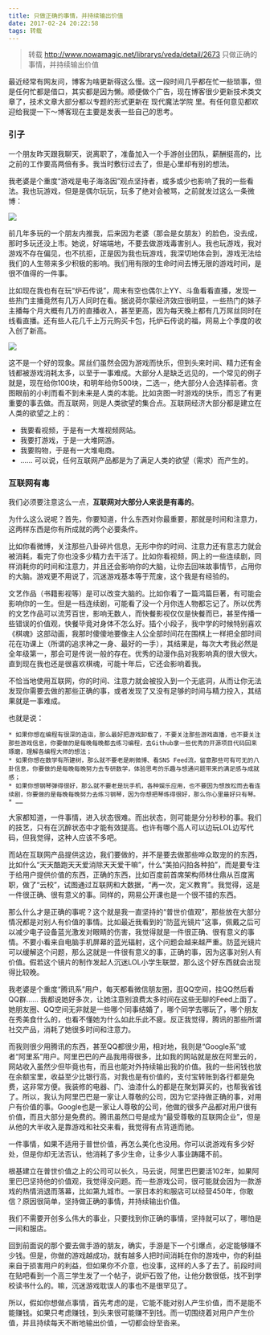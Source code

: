 ```yaml
---
title: 只做正确的事情，并持续输出价值
date: 2017-02-24 20:22:58
tags: 转载
---
```

>转载
>http://www.nowamagic.net/librarys/veda/detail/2673 只做正确的事情，并持续输出价值

最近经常有网友问，博客为啥更新得这么慢。这一段时间几乎都在忙一些琐事，但是任何忙都是借口，其实都是因为懒。顺便做个广告，现在博客很少更新技术类文章了，技术文章大部分都以专题的形式更新在 现代魔法学院 里。有任何意见都欢迎给我提一下～博客现在主要是发表一些自己的思考。

### 引子

一个朋友昨天跟我聊天，说离职了，准备加入一个手游创业团队，薪酬挺高的，比之前的工作要高两倍有多。我当时敷衍过去了，但是心里却有别的想法。

我老婆是个重度“游戏是电子海洛因”观点坚持者，或多或少也影响了我的一些看法。我也玩游戏，但是是偶尔玩玩，玩多了绝对会被骂，之前就发过这么一条微博：

![](/images/2017_02_24_01.png)

前几年多玩的一个朋友内推我，后来因为老婆（那会是女朋友）的脸色，没去成，那时多玩还没上市。她说，好端端地，不要去做游戏毒害别人。我也玩游戏，我对游戏不存在偏见，也不抗拒，正是因为我也玩游戏，我深切地体会到，游戏无法给我们的人生带来多少积极的影响。我们用有限的生命时间去博无限的游戏时间，是很不值得的一件事。

比如现在我也有在玩“炉石传说”，周末有空也偶尔上YY、斗鱼看看直播，发现一些热门主播竟然有几万人同时在看。据说荷尔蒙经济效应很明显，一些热门的妹子主播每个月大概有几万的直播收入，甚至更高，因为每天晚上都有几万屌丝同时在线看直播。还有些人花几千上万元购买卡包，托炉石传说的福，网易上个季度的收入创了新高。

![](/images/2017_02_24_02.jpg)

这不是一个好的现象。屌丝们虽然会因为游戏而快乐，但到头来时间、精力还有金钱都被游戏消耗太多，以至于一事难成。大部分人是缺乏远见的，一个常见的例子就是，现在给你100块，和明年给你500块，二选一，绝大部分人会选择前者。贪图眼前的小利而看不到未来是人类的本能。比如贪图一时游戏的快乐，而忘了有更重要的事去做。而互联网，则是人类欲望的集合点。互联网经济大部分都是建立在人类的欲望之上的：

* 我要看视频，于是有一大堆视频网站。
* 我要打游戏，于是一大堆网游。
* 我要购物，于是有一大堆电商。
* ……
可以说，任何互联网产品都是为了满足人类的欲望（需求）而产生的。

### 互联网有毒

我们必须要注意这么一点，**互联网对大部分人来说是有毒的**。

为什么这么说呢？首先，你要知道，什么东西对你最重要，那就是时间和注意力，这两样东西是你有所成就的两个必要条件。

比如你看微博，关注那些八卦碎片信息，无形中你的时间、注意力还有意志力就会被消耗，看完了你也没多少精力去干活了。比如你看视频，网上的一些连续剧，同样消耗你的时间和注意力，并且还会影响你的大脑，让你去回味故事情节，占用你的大脑。游戏更不用说了，沉迷游戏基本等于荒废，这个我是有经验的。

文艺作品（书籍影视等）是可以改变大脑的。比如你看了一篇鸿篇巨著，有可能会影响你的一生。但是一档连续剧，可能看了没一个月你连人物都忘记了。所以优秀的文艺作品可以流芳百世，影响无数人，而快餐影视仅仅是快餐而已，甚至传播一些错误的价值观，快餐毕竟对身体不怎么好。插个小段子，我中学的时候特别喜欢《棋魂》这部动画，我那时傻傻地要像主人公全部时间花在围棋上一样把全部时间花在功课上（所谓的追求神之一身、最好的一手），其结果是，每次大考我必然是全年级第一，那会可是传说一般的存在。优秀的动漫作品对我影响真的很大很大。直到现在我也还是很喜欢棋魂，可能十年后，它还会影响着我。

不恰当地使用互联网，你的时间、注意力就会被投入到一个无底洞，从而让你无法发现你需要去做的那些正确的事，或者发现了又没有足够的时间与精力投入，其结果就是一事难成。

也就是说：

	* 如果你想在编程有很深的造诣，那么最好把游戏卸载了，不要关注那些游戏直播，也不要关注那些游戏信息，你要做的是每晚每晚都去练习编程，去Github拿一些优秀的开源项目代码回来琢磨，理解各编程大师的想法；
	* 如果你想在数学有所建树，那么就不要老是刷微博、看SNS Feed流，留意那些可有可无的八卦信息，你要做的是每晚每晚努力去专研数学，体验思考的乐趣与想通问题带来的满足感与成就感；
	* 如果你想钢琴弹得很好，那么就不要老是玩手机，各种娱乐应用，也不要因为想放松而去看连续剧，你要做的是每晚每晚努力去练习钢琴，因为你想把琴练得很好，那么你心里最好只有琴。
	* ……
	
大家都知道，一件事情，进入状态很难。而出状态，则可能是分分秒秒的事。我们的技艺，只有在沉醉状态中才能有效提高。也许有哪个高人可以边玩LOL边写代码，但我觉得，这种人应该不多吧。

而站在互联网产品提供这边，我们要做的，并不是要去做那些哗众取宠的的东西，比如什么“天天酷跑天天爱消除天天爱干嘛”，什么“美拍闪拍各种拍”，而是要专注于给用户提供价值的东西，正确的东西，比如百度前首席架构师林仕鼎从百度离职，做了“云校”，试图通过互联网和大数据，“再一次，定义教育”。我觉得，这是一件很正确、很有意义的事。同样的，网易公开课也是一个很不错的东西。

那么什么才是正确的事呢？这个就是我一直坚持的“普世价值观”，那些放在大部分情况都是对别人有价值的事情。比如最近我看到的“防蓝光镜片”这事，佩戴之后可以减少电子设备蓝光激发对眼睛的伤害，我觉得就是一件很正确、很有意义的事情。不要小看来自电脑手机屏幕的蓝光辐射，这个问题会越来越严重。防蓝光镜片可以缓解这个问题，那么这就是一件很有意义的事，正确的事，因为这事对别人有价值。假若这个镜片的制作发起人沉迷LOL小学生联盟，那么这个好东西就会出现得比较晚。

我老婆是个重度“腾讯系”用户，每天都看微信朋友圈，逛QQ空间，挂QQ然后看QQ群…… 我都说她好多次，让她注意别浪费太多时间在这些无聊的Feed上面了。她朋友圈、QQ空间无非就是一些哪个同事结婚了，哪个同学去哪玩了，哪个朋友在秀美食什么的，也看不懂她为什么如此乐此不疲。反正我觉得，腾讯的那些所谓社交产品，消耗了她很多时间和注意力。

而我则很少用腾讯的东西，甚至QQ都很少用，相对地，我则是“Google系”或者“阿里系”用户。阿里巴巴的产品我用得很多，比如我的网站就是放在阿里云的，网站收入虽然少但毕竟也有，而且也能对外持续输出我的价值。我的一些闲钱也放在余额宝里，收益至少比银行高，对我也是有价值的，支付宝转账到各行都是免费，这非常方便。我装修的电器、门、油漆什么的都是在聚划算买的，也帮我省钱了。所以，我认为阿里巴巴是一家让人尊敬的公司，因为它坚持做正确的事，对用户有价值的事。Google也是一家让人尊敬的公司，他做的很多产品都对用户很有价值，而且大部分是免费的。腾讯虽然口号是成为“最受尊敬的互联网企业”，但是从他的大半收入是靠游戏和社交来看，我觉得有点背道而驰。

一件事情，如果不适用于普世价值，再怎么美化也没用。你可以说游戏有多少好处，但是你却无法否认，他消耗了多少生命，让多少人事业踌躇不前。

根基建立在普世价值之上的公司可以长久，马云说，阿里巴巴要活102年，如果阿里巴巴坚持他的价值观，我觉得没问题。而一些游戏公司，很可能就会因为一款游戏的热情消退而落幕，比如第九城市。一家日本的和服店可以经营450年，你敢信？原因很简单，坚持做正确的事情，并持续输出价值。

我们不需要开创多么伟大的事业，只要找到你正确的事情，坚持就可以了，哪怕是一间和服店。

回到前面说的那个要去做手游的朋友，确实，手游是下一个引爆点，必定能够赚不少钱。但是，你做的游戏越成功，就有越多人把时间消耗在你的游戏中，你的利益来自于损害用户的利益，但如果你不介意，也没事，这样的人多了去了。前段时间在贴吧看到一个高三学生发了一个帖子，说炉石毁了他，让他分数很低，找不到学校读书什么的。嘛，沉迷游戏耽误人的事也不是很罕见了。

所以，假如你想做点事情，首先考虑的是，它能不能对别人产生价值，而不是能不能赚钱。如果只考虑赚钱，到头来很可能赚不到钱。而一切围绕着对用户产生价值，并且持续每天不断地输出价值，一切都会纷至沓来。
